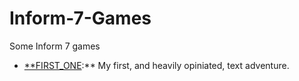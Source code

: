 # Inform-7-Games
Some Inform 7 games

- [**FIRST_ONE](https://iplayif.com/?story=https%3A%2F%2Fthetechrobo.github.io%2FInform-7-Games%2FFIRST_ONE.inform%2FBuild%2Foutput.ulx):** My first, and heavily opiniated, text adventure.
